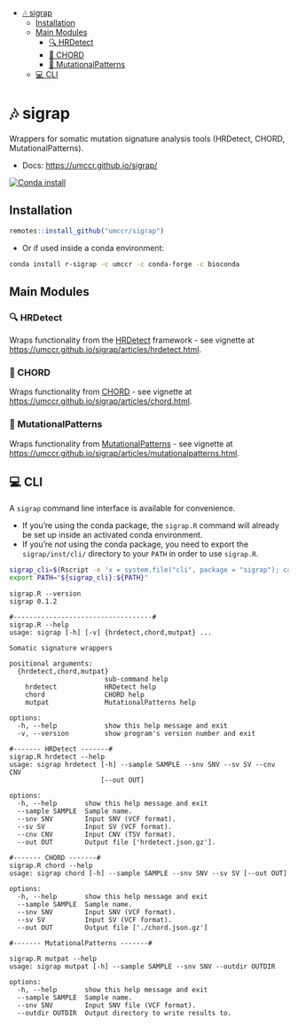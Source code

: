 
- [🎶 sigrap](#id_-sigrap)
  - [Installation](#installation)
  - [Main Modules](#main-modules)
    - [🔍 HRDetect](#id_-hrdetect)
    - [🎸 CHORD](#id_-chord)
    - [🐾 MutationalPatterns](#id_-mutationalpatterns)
  - [💻 CLI](#id_-cli)

<!-- README.md is generated from README.Rmd. Please edit that file -->

# 🎶 sigrap

Wrappers for somatic mutation signature analysis tools (HRDetect, CHORD,
MutationalPatterns).

- Docs: <https://umccr.github.io/sigrap/>

<!-- badges: start -->

[![Conda
install](https://anaconda.org/umccr/r-sigrap/badges/installer/conda.svg)](https://anaconda.org/umccr/r-sigrap)
<!-- badges: end -->

## Installation

``` r
remotes::install_github("umccr/sigrap")
```

- Or if used inside a conda environment:

``` bash
conda install r-sigrap -c umccr -c conda-forge -c bioconda
```

## Main Modules

### 🔍 HRDetect

Wraps functionality from the
[HRDetect](https://github.com/Nik-Zainal-Group/signature.tools.lib)
framework - see vignette at
<https://umccr.github.io/sigrap/articles/hrdetect.html>.

### 🎸 CHORD

Wraps functionality from
[CHORD](https://github.com/UMCUGenetics/CHORD) - see vignette at
<https://umccr.github.io/sigrap/articles/chord.html>.

### 🐾 MutationalPatterns

Wraps functionality from
[MutationalPatterns](https://github.com/UMCUGenetics/MutationalPatterns) -
see vignette at
<https://umccr.github.io/sigrap/articles/mutationalpatterns.html>.

## 💻 CLI

A `sigrap` command line interface is available for convenience.

- If you’re using the conda package, the `sigrap.R` command will already
  be set up inside an activated conda environment.
- If you’re *not* using the conda package, you need to export the
  `sigrap/inst/cli/` directory to your `PATH` in order to use
  `sigrap.R`.

``` bash
sigrap_cli=$(Rscript -e 'x = system.file("cli", package = "sigrap"); cat(x, "\n")' | xargs)
export PATH="${sigrap_cli}:${PATH}"
```

    sigrap.R --version
    sigrap 0.1.2

    #-----------------------------------#
    sigrap.R --help
    usage: sigrap [-h] [-v] {hrdetect,chord,mutpat} ...

    Somatic signature wrappers

    positional arguments:
      {hrdetect,chord,mutpat}
                            sub-command help
        hrdetect            HRDetect help
        chord               CHORD help
        mutpat              MutationalPatterns help

    options:
      -h, --help            show this help message and exit
      -v, --version         show program's version number and exit

    #------- HRDetect -------#
    sigrap.R hrdetect --help
    usage: sigrap hrdetect [-h] --sample SAMPLE --snv SNV --sv SV --cnv CNV
                           [--out OUT]

    options:
      -h, --help       show this help message and exit
      --sample SAMPLE  Sample name.
      --snv SNV        Input SNV (VCF format).
      --sv SV          Input SV (VCF format).
      --cnv CNV        Input CNV (TSV format).
      --out OUT        Output file ['hrdetect.json.gz'].

    #------- CHORD -------#
    sigrap.R chord --help
    usage: sigrap chord [-h] --sample SAMPLE --snv SNV --sv SV [--out OUT]

    options:
      -h, --help       show this help message and exit
      --sample SAMPLE  Sample name.
      --snv SNV        Input SNV (VCF format).
      --sv SV          Input SV (VCF format).
      --out OUT        Output file ['./chord.json.gz']

    #------- MutationalPatterns -------#

    sigrap.R mutpat --help
    usage: sigrap mutpat [-h] --sample SAMPLE --snv SNV --outdir OUTDIR

    options:
      -h, --help       show this help message and exit
      --sample SAMPLE  Sample name.
      --snv SNV        Input SNV file (VCF format).
      --outdir OUTDIR  Output directory to write results to.
